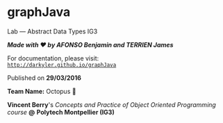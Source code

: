 # graphJava
Lab — Abstract Data Types IG3

***Made with :heart: by AFONSO Benjamin and TERRIEN James***

For documentation, please visit: <br><code>http://darkyler.github.io/graphJava</code>

Published on **29/03/2016**

**Team Name:**  Octopus :octopus:


**Vincent Berry**'s *Concepts and Practice of Object Oriented Programming course* **@** **Polytech Montpellier (IG3)**
